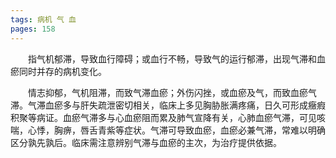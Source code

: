 ```yaml
---
tags: 病机 气 血
pages: 158
---
```

&emsp;&emsp;指气机郁滞，导致血行障碍；或血行不畅，导致气的运行郁滞，出现气滞和血瘀同时并存的病机变化。

&emsp;&emsp;情志抑郁，气机阻滞，而致气滞血瘀；外伤闪挫，或血瘀及气，而致血瘀气滞。气滞血瘀多与肝失疏泄密切相关，临床上多见胸胁胀满疼痛，日久可形成癥瘕积聚等病证。血瘀气滞多与心血瘀阻而累及肺气宣降有关，心肺血瘀气滞，可见咳喘，心悸，胸痹，唇舌青紫等症状。气滞可导致血瘀，血瘀必兼气滞，常难以明确区分孰先孰后。临床需注意辨别气滞与血瘀的主次，为治疗提供依据。